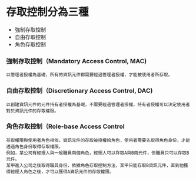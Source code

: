 # 存取控制分為三種
- 強制存取控制
- 自由存取控制
- 角色存取控制

### 強制存取控制（Mandatory Access Control, MAC)
```
以管理者授權為基礎，所有的資訊元件都需要經過管理者授權，才能被使用者所存取。
```
### 自由存取控制（Discretionary Access Control, DAC)
```
以創建資訊元件的元件持有者授權為基礎，不需要經過管理者授權，持有者授權可以決定使用者對於資訊元件的存取權限。
```
### 角色存取控制（Role-base Access Control
```
存取權限與使用者角色相依，資訊元件的存取被授權給角色，使用者需要先取得角色身份，才能透過角色身份取得存取權限。
例如，某公司有經理人與一般職員兩個角色，經理人可以存取A與B兩元件，但職員只可以存取B元件。
某甲進入公司之後取得職員身份，依據角色存取控制方法，某甲只能存取B資訊元件，直到他獲得經理人角色之後，才可以獲得A資訊元件的存取權限。
```
